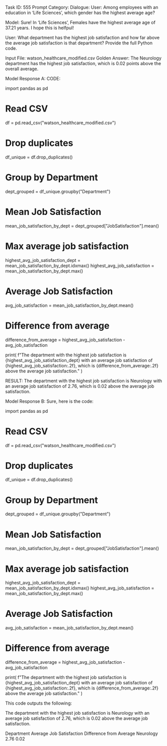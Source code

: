 Task ID: 555
Prompt Category:
Dialogue:
User:
Among employees with an education in ‘Life Sciences’, which gender has the highest average age?

Model:
Sure! In ‘Life Sciences’, Females have the highest average age of 37.21 years.
I hope this is helfpul!

User:
What department has the highest job satisfaction and how far above the average job satisfaction is that department? Provide the full Python code.

Input File: watson_healthcare_modified.csv
Golden Answer:
The Neurology department has the highest job satisfaction, which is 0.02 points above the overall average.

Model Response A:
CODE:

import pandas as pd

# Read CSV

df = pd.read_csv("watson_healthcare_modified.csv")

# Drop duplicates

df_unique = df.drop_duplicates()

# Group by Department

dept_grouped = df_unique.groupby("Department")

# Mean Job Satisfaction

mean_job_satisfaction_by_dept = dept_grouped["JobSatisfaction"].mean()

# Max average job satisfaction

highest_avg_job_satisfaction_dept = mean_job_satisfaction_by_dept.idxmax()
highest_avg_job_satisfaction = mean_job_satisfaction_by_dept.max()

# Average Job Satisfaction

avg_job_satisfaction = mean_job_satisfaction_by_dept.mean()

# Difference from average

difference_from_average = highest_avg_job_satisfaction - avg_job_satisfaction

print(
f"The department with the highest job satisfaction is {highest_avg_job_satisfaction_dept} with an average job satisfaction of {highest_avg_job_satisfaction:.2f}, which is {difference_from_average:.2f} above the average job satisfaction."
)

RESULT:
The department with the highest job satisfaction is Neurology with an average job satisfaction of 2.76, which is 0.02 above the average job satisfaction.

Model Response B:
Sure, here is the code:

import pandas as pd

# Read CSV

df = pd.read_csv("watson_healthcare_modified.csv")

# Drop duplicates

df_unique = df.drop_duplicates()

# Group by Department

dept_grouped = df_unique.groupby("Department")

# Mean Job Satisfaction

mean_job_satisfaction_by_dept = dept_grouped["JobSatisfaction"].mean()

# Max average job satisfaction

highest_avg_job_satisfaction_dept = mean_job_satisfaction_by_dept.idxmax()
highest_avg_job_satisfaction = mean_job_satisfaction_by_dept.max()

# Average Job Satisfaction

avg_job_satisfaction = mean_job_satisfaction_by_dept.mean()

# Difference from average

difference_from_average = highest_avg_job_satisfaction - avg_job_satisfaction

print(
f"The department with the highest job satisfaction is {highest_avg_job_satisfaction_dept} with an average job satisfaction of {highest_avg_job_satisfaction:.2f}, which is {difference_from_average:.2f} above the average job satisfaction."
)

This code outputs the following:

The department with the highest job satisfaction is Neurology with an average job satisfaction of 2.76, which is 0.02 above the average job satisfaction.

Department Average Job Satisfaction Difference from Average
Neurology 2.76 0.02
